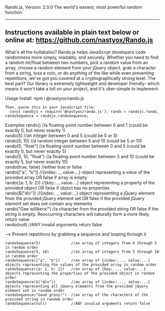 Rando.js, Version: 2.0.0
The world's easiest, most powerful random function.

--------------------------------------------------------
Instructions available in plain text below or online at:
https://github.com/nastyox/Rando.js
--------------------------------------------------------

  What's all the hullabaloo?
    Rando.js helps JavaScript developers code randomness more simply, readably, and securely. 
    Whether you need to find a random int/float between two numbers, pick a random value from 
    an array, choose a random element from your jQuery object, grab a character from a string, 
    toss a coin, or do anything of the like while even preventing repetitions, we've got you 
    covered at a cryptographically strong level. The best part? Our library is extremely 
    lightweight and developer friendly- which means it won't take a toll on your project, and 
    it's uber-simple to implement.
  
  
  Usage
    Install:
      npm i @nastyox/rando.js
    
    Then, paste this in your JavaScript file:
      const randojs = require('@nastyox/rando.js'), rando = randojs.rando, randoSequence = randojs.randoSequence;
  
  
  Examples
    rando()                       //a floating-point number between 0 and 1 (could be exactly 0, but never exactly 1)  
    rando(5)                      //an integer between 0 and 5 (could be 0 or 5)  
    rando(5, 10)                  //a random integer between 5 and 10 (could be 5 or 10)  
    rando(5, "float")             //a floating-point number between 0 and 5 (could be exactly 0, but never exactly 5)  
    rando(5, 10, "float")         //a floating-point number between 5 and 10 (could be exactly 5, but never exactly 10)  
    rando(true, false)            //either true or false  
    rando(["a", "b"])             //{index:..., value:...} object representing a value of the provided array OR false if array is empty  
    rando({a: 1, b: 2})           //{key:..., value:...} object representing a property of the provided object OR false if object has no properties  
    rando($("div"))               //{index:..., value:...} object representing a jQuery element from the provided jQuery element set OR false if the provided jQuery element set does not contain any elements  
    rando("Gee willikers!")       //a character from the provided string OR false if the string is empty. Reoccurring characters will naturally form a more likely return value  
    rando(null)                   //ANY invalid arguments return false
   
   --> Prevent repetitions by grabbing a sequence and looping through it
   
    randoSequence(5)              //an array of integers from 0 through 5 in random order  
    randoSequence(5, 10)          //an array of integers from 5 through 10 in random order  
    randoSequence(["a", "b"])     //an array of {index:..., value:...} objects representing the values of the provided array in random order  
    randoSequence({a: 1, b: 2})   //an array of {key:..., value:...} objects representing the properties of the provided object in random order  
    randoSequence($("div"))       //an array of {index:..., value:...} objects representing all jQuery elements from the provided jQuery element set in random order  
    randoSequence("Good gravy!")  //an array of the characters of the provided string in random order  
    randoSequence(null)           //ANY invalid arguments return false